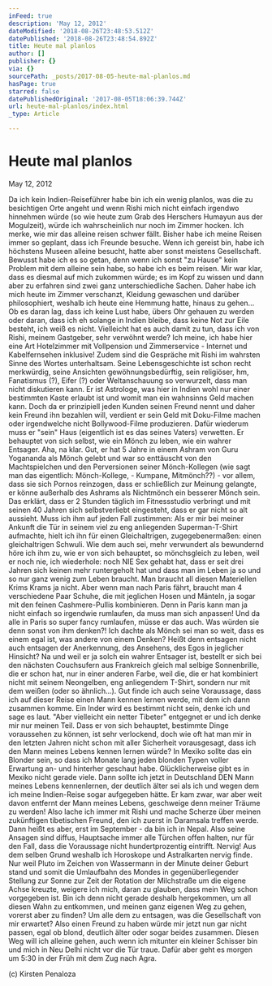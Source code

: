 ```yaml
---
inFeed: true
description: 'May 12, 2012'
dateModified: '2018-08-26T23:48:53.512Z'
datePublished: '2018-08-26T23:48:54.892Z'
title: Heute mal planlos
author: []
publisher: {}
via: {}
sourcePath: _posts/2017-08-05-heute-mal-planlos.md
hasPage: true
starred: false
datePublishedOriginal: '2017-08-05T18:06:39.744Z'
url: heute-mal-planlos/index.html
_type: Article

---
```

# **Heute mal planlos**

May 12, 2012

Da ich kein Indien-Reiseführer habe bin ich ein wenig planlos, was die zu besichtigen Orte angeht und wenn Rishi mich nicht einfach irgendwo hinnehmen würde (so wie heute zum Grab des Herschers Humayun aus der Mogulzeit), würde ich wahrscheinlich nur noch im Zimmer hocken. Ich merke, wie mir das alleine reisen schwer fällt. Bisher habe ich meine Reisen immer so geplant, dass ich Freunde besuche. Wenn ich gereist bin, habe ich höchstens Museen alleine besucht, hatte aber sonst meistens Gesellschaft. Bewusst habe ich es so getan, denn wenn ich sonst "zu Hause" kein Problem mit dem alleine sein habe, so habe ich es beim reisen. Mir war klar, dass es diesmal auf mich zukommen würde; es im Kopf zu wissen und dann aber zu erfahren sind zwei ganz unterschiedliche Sachen. Daher habe ich mich heute im Zimmer verschanzt, Kleidung gewaschen und darüber philosophiert, weshalb ich heute eine Hemmung hatte, hinaus zu gehen... Ob es daran lag, dass ich keine Lust habe, übers Ohr gehauen zu werden oder daran, dass ich eh solange in Indien bleibe, dass keine Not zur Eile besteht, ich weiß es nicht. Vielleicht hat es auch damit zu tun, dass ich von Rishi, meinem Gastgeber, sehr verwöhnt werde? Ich meine, ich habe hier eine Art Hotelzimmer mit Vollpension und Zimmerservice - Internet und Kabelfernsehen inklusive! Zudem sind die Gespräche mit Rishi im wahrsten Sinne des Wortes unterhaltsam. Seine Lebensgeschichte ist schon recht merkwürdig, seine Ansichten gewöhnungsbedürftig, sein religiöser, hm, Fanatismus (?), Eifer (?) oder Weltanschauung so verwurzelt, dass man nicht diskutieren kann. Er ist Astrologe, was hier in Indien wohl nur einer bestimmten Kaste erlaubt ist und womit man ein wahnsinns Geld machen kann. Doch da er prinzipiell jeden Kunden seinen Freund nennt und daher kein Freund ihn bezahlen will, verdient er sein Geld mit Doku-Filme machen oder irgendwelche nicht Bollywood-Filme produzieren. Dafür wiederum muss er "sein" Haus (eigentlich ist es das seines Vaters) verwetten. Er behauptet von sich selbst, wie ein Mönch zu leben, wie ein wahrer Entsager. Aha, na klar. Gut, er hat 5 Jahre in einem Ashram von Guru Yogananda als Mönch gelebt und war so enttäuscht von den Machtspielchen und den Perversionen seiner Mönch-Kollegen (wie sagt man das eigentlich: Mönch-Kollege, - Kumpane, Mitmönch??) - vor allem, dass sie sich Pornos reinzogen, dass er schließlich zur Meinung gelangte, er könne außerhalb des Ashrams als Nichtmönch ein besserer Mönch sein. Das erklärt, dass er 2 Stunden täglich im Fitnessstudio verbringt und mit seinen 40 Jahren sich selbstverliebt eingesteht, dass er gar nicht so alt aussieht. Muss ich ihm auf jeden Fall zustimmen: Als er mir bei meiner Ankunft die Tür in seinem viel zu eng anliegenden Superman-T-Shirt aufmachte, hielt ich ihn für einen Gleichaltrigen, zugegebenermaßen: einen gleichaltrigen Schwuli. Wie dem auch sei, mehr verwundert als bewundernd höre ich ihm zu, wie er von sich behauptet, so mönchsgleich zu leben, weil er noch nie, ich wiederhole: noch NIE Sex gehabt hat, dass er seit drei Jahren sich keinen mehr runtergeholt hat und dass man im Leben ja so und so nur ganz wenig zum Leben braucht. Man braucht all diesen Materiellen Krims Krams ja nicht. Aber wenn man nach Paris fährt, braucht man 4 verschiedene Paar Schuhe, die mit jeglichen Hosen und Mänteln, ja sogar mit den feinen Cashmere-Pullis kombinieren. Denn in Paris kann man ja nicht einfach so irgendwie rumlaufen, da muss man sich anpassen! Und da alle in Paris so super fancy rumlaufen, müsse er das auch. Was würden sie denn sonst von ihm denken?! Ich dachte als Mönch sei man so weit, dass es einem egal ist, was andere von einem Denken? Heißt denn entsagen nicht auch entsagen der Anerkennung, des Ansehens, des Egos in jeglicher Hinsicht? Na und weil er ja solch ein wahrer Entsager ist, bestellt er sich bei den nächsten Couchsufern aus Frankreich gleich mal selbige Sonnenbrille, die er schon hat, nur in einer anderen Farbe, weil die, die er hat kombiniert nicht mit seinem Neongelben, eng anliegendem T-Shirt, sondern nur mit dem weißen (oder so ähnlich...). Gut finde ich auch seine Voraussage, dass ich auf dieser Reise einen Mann kennen lernen werde, mit dem ich dann zusammen komme. Ein Inder wird es bestimmt nicht sein, denke ich und sage es laut. "Aber vielleicht ein netter Tibeter" entgegnet er und ich denke mir nur meinen Teil. Dass er von sich behauptet, bestimmte Dinge voraussehen zu können, ist sehr verlockend, doch wie oft hat man mir in den letzten Jahren nicht schon mit aller Sicherheit vorausgesagt, dass ich den Mann meines Lebens kennen lernen würde? In Mexiko sollte das ein Blonder sein, so dass ich Monate lang jeden blonden Typen voller Erwartung an- und hinterher geschaut habe. Glücklicherweise gibt es in Mexiko nicht gerade viele. Dann sollte ich jetzt in Deutschland DEN Mann meines Lebens kennenlernen, der deutlich älter sei als ich und wegen dem ich meine Indien-Reise sogar aufgegeben hätte. Er kam zwar, war aber weit davon entfernt der Mann meines Lebens, geschweige denn meiner Träume zu werden! Also lache ich immer mit Rishi und mache Scherze über meinen zukünftigen tibetischen Freund, den ich zuerst in Daramsala treffen werde. Dann heißt es aber, erst im September - da bin ich in Nepal. Also seine Ansagen sind diffus, Hauptsache immer alle Türchen offen halten, nur für den Fall, dass die Voraussage nicht hundertprozentig eintrifft. Nervig! Aus dem selben Grund weshalb ich Horoskope und Astralkarten nervig finde. Nur weil Pluto im Zeichen von Wassermann in der Minute deiner Geburt stand und somit die Umlaufbahn des Mondes in gegenüberliegender Stellung zur Sonne zur Zeit der Rotation der Milchstraße um die eigene Achse kreuzte, weigere ich mich, daran zu glauben, dass mein Weg schon vorgegeben ist. Bin ich denn nicht gerade deshalb hergekommen, um all diesen Wahn zu entkommen, und meinen ganz eigenen Weg zu gehen, vorerst aber zu finden? Um alle dem zu entsagen, was die Gesellschaft von mir erwartet? Also einen Freund zu haben würde mir jetzt nun gar nicht passen, egal ob blond, deutlich älter oder sogar beides zusammen. Diesen Weg will ich alleine gehen, auch wenn ich mitunter ein kleiner Schisser bin und mich in Neu Delhi nicht vor die Tür traue. Dafür aber geht es morgen um 5:30 in der Früh mit dem Zug nach Agra.

(c) Kirsten Penaloza